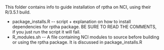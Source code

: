 This folder contains info to guide installation of rptha on NCI, using their R/3.5.1 build.
* package_installs.R -- script + explanation on how to install dependencies for rptha package. BE SURE TO READ THE COMMENTS, if you just run the script it will fail.
* R_modules.sh -- A file containing NCI modules to source before building or using the rptha package. It is discussed in package_installs.R

